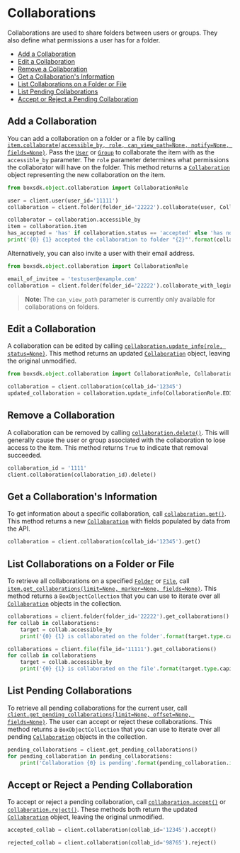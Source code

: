 Collaborations
==============

Collaborations are used to share folders between users or groups. They also
define what permissions a user has for a folder.

<!-- START doctoc generated TOC please keep comment here to allow auto update -->
<!-- DON'T EDIT THIS SECTION, INSTEAD RE-RUN doctoc TO UPDATE -->


- [Add a Collaboration](#add-a-collaboration)
- [Edit a Collaboration](#edit-a-collaboration)
- [Remove a Collaboration](#remove-a-collaboration)
- [Get a Collaboration's Information](#get-a-collaborations-information)
- [List Collaborations on a Folder or File](#list-collaborations-on-a-folder-or-file)
- [List Pending Collaborations](#list-pending-collaborations)
- [Accept or Reject a Pending Collaboration](#accept-or-reject-a-pending-collaboration)

<!-- END doctoc generated TOC please keep comment here to allow auto update -->

Add a Collaboration
-------------------

You can add a collaboration on a folder or a file by calling
[`item.collaborate(accessible_by, role, can_view_path=None, notify=None, fields=None)`][collaborate].  Pass the
[`User`][user_class] or [`Group`][group_class] to collaborate the item with as the `accessible_by` parameter.  The
`role` parameter determines what permissions the collaborator will have on the folder.  This method returns a
[`Collaboration`][collaboration_class] object representing the new collaboration on the item.

<!-- sample post_collaborations -->
```python
from boxsdk.object.collaboration import CollaborationRole

user = client.user(user_id='11111')
collaboration = client.folder(folder_id='22222').collaborate(user, CollaborationRole.VIEWER)

collaborator = collaboration.accessible_by
item = collaboration.item
has_accepted = 'has' if collaboration.status == 'accepted' else 'has not'
print('{0} {1} accepted the collaboration to folder "{2}"'.format(collaborator.name, has_accepted, item.name))
```

Alternatively, you can also invite a user with their email address.

```python
from boxsdk.object.collaboration import CollaborationRole

email_of_invitee = 'testuser@example.com'
collaboration = client.folder(folder_id='22222').collaborate_with_login(email_of_invitee, CollaborationRole.VIEWER)
```

> __Note:__ The `can_view_path` parameter is currently only available for collaborations on folders.

[collaborate]: https://box-python-sdk.readthedocs.io/en/latest/boxsdk.object.html#boxsdk.object.item.Item.collaborate
[user_class]: https://box-python-sdk.readthedocs.io/en/latest/boxsdk.object.html#boxsdk.object.user.User
[group_class]: https://box-python-sdk.readthedocs.io/en/latest/boxsdk.object.html#boxsdk.object.group.Group
[collaboration_class]: https://box-python-sdk.readthedocs.io/en/latest/boxsdk.object.html#boxsdk.object.collaboration.Collaboration

Edit a Collaboration
--------------------

A collaboration can be edited by calling [`collaboration.update_info(role, status=None)`][update_info].  This method
returns an updated [`Collaboration`][collaboration_class] object, leaving the original unmodified.

<!-- sample put_collaborations_id -->
```python
from boxsdk.object.collaboration import CollaborationRole, CollaborationStatus

collaboration = client.collaboration(collab_id='12345')
updated_collaboration = collaboration.update_info(CollaborationRole.EDITOR)
```

[update_info]: https://box-python-sdk.readthedocs.io/en/latest/boxsdk.object.html#boxsdk.object.collaboration.Collaboration.update_info

Remove a Collaboration
----------------------

A collaboration can be removed by calling [`collaboration.delete()`][delete].  This will generally cause the user or
group associated with the collaboration to lose access to the item.  This method returns `True` to indicate that removal
succeeded.

<!-- sample delete_collaborations_id -->
```python
collaboration_id = '1111'
client.collaboration(collaboration_id).delete()
```

[delete]: https://box-python-sdk.readthedocs.io/en/latest/boxsdk.object.html#boxsdk.object.base_object.BaseObject.delete

Get a Collaboration's Information
---------------------------------

To get information about a specific collaboration, call [`collaboration.get()`][get].  This method returns a new
[`Collaboration`][collaboration_class] with fields populated by data from the API.

<!-- sample get_collaborations_id -->
```python
collaboration = client.collaboration(collab_id='12345').get()
```

[get]: https://box-python-sdk.readthedocs.io/en/latest/boxsdk.object.html#boxsdk.object.base_object.BaseObject.get

List Collaborations on a Folder or File
----------------------------------------

To retrieve all collaborations on a specified [`Folder`][folder_class] or [`File`][file_class], call
[`item.get_collaborations(limit=None, marker=None, fields=None)`][get_collaborations].  This method returns a
`BoxObjectCollection` that you can use to iterate over all
[`Collaboration`][collaboration_class] objects in the collection.

<!-- sample get_folders_id_collaborations -->
```python
collaborations = client.folder(folder_id='22222').get_collaborations()
for collab in collaborations:
    target = collab.accessible_by
    print('{0} {1} is collaborated on the folder'.format(target.type.capitalize(), target.name))
```

<!-- sample get_files_id_collaborations -->
```python
collaborations = client.file(file_id='11111').get_collaborations()
for collab in collaborations
    target = collab.accessible_by
    print('{0} {1} is collaborated on the file'.format(target.type.capitalize(), target.name))
```

[folder_class]: https://box-python-sdk.readthedocs.io/en/latest/boxsdk.object.html#boxsdk.object.folder.Folder
[file_class]: https://box-python-sdk.readthedocs.io/en/latest/boxsdk.object.html#boxsdk.object.file.File
[get_collaborations]: https://box-python-sdk.readthedocs.io/en/latest/boxsdk.object.html#boxsdk.object.item.Item.get_collaborations

List Pending Collaborations
---------------------------

To retrieve all pending collaborations for the current user, call
[`client.get_pending_collaborations(limit=None, offset=None, fields=None)`][get_pending_collaborations].  The user can
accept or reject these collaborations.  This method returns a `BoxObjectCollection` that you
can use to iterate over all pending [`Collaboration`][collaboration_class] objects in the collection.

<!-- sample get_collaborations -->
```python
pending_collaborations = client.get_pending_collaborations()
for pending_collaboration in pending_collaborations:
    print('Collaboration {0} is pending'.format(pending_collaboration.id))
```

[get_pending_collaborations]: https://box-python-sdk.readthedocs.io/en/latest/boxsdk.client.html#boxsdk.client.client.Client.get_pending_collaborations

Accept or Reject a Pending Collaboration
-----------------------------------------

To accept or reject a pending collaboration, call [`collaboration.accept()`][accept] or
[`collaboration.reject()`][reject].  These methods both return the updated [`Collaboration`][collaboration_class]
object, leaving the original unmodified.

<!-- sample put_collaborations_id -->
```python
accepted_collab = client.collaboration(collab_id='12345').accept()

rejected_collab = client.collaboration(collab_id='98765').reject()
```

[accept]: https://box-python-sdk.readthedocs.io/en/latest/boxsdk.object.html#boxsdk.object.collaboration.Collaboration.accept
[reject]: https://box-python-sdk.readthedocs.io/en/latest/boxsdk.object.html#boxsdk.object.collaboration.Collaboration.reject

